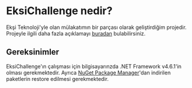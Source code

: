 # EksiChallenge nedir?
Ekşi Teknoloji'yle olan mülakatımın bir parçası olarak geliştirdiğim projedir. Projeyle ilgili daha fazla açıklamayı [buradan](https://www.youtube.com/watch?v=C30Vq3gPFgw) bulabilirsiniz.

## Gereksinimler
EksiChallenge'ın çalışması için bilgisayarınzda .NET Framework v4.6.1'in olması gerekmektedir. Ayrıca [NuGet Package Manager](https://www.nuget.org/)'dan indirilen paketlerin restore edilmesi gerekmektedir.
